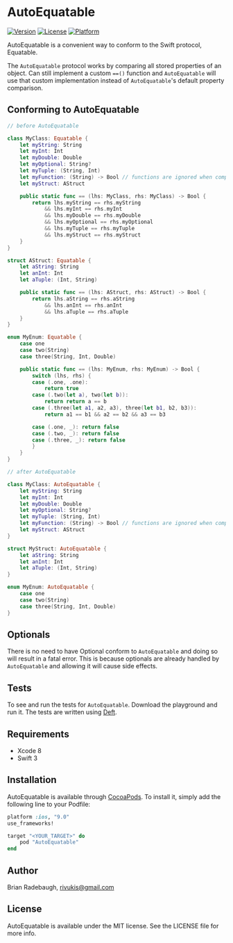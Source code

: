 # AutoEquatable

[![Version](https://img.shields.io/cocoapods/v/AutoEquatable.svg?style=flat)](http://cocoapods.org/pods/AutoEquatable)
[![License](https://img.shields.io/cocoapods/l/AutoEquatable.svg?style=flat)](http://cocoapods.org/pods/AutoEquatable)
[![Platform](https://img.shields.io/cocoapods/p/AutoEquatable.svg?style=flat)](http://cocoapods.org/pods/AutoEquatable)

AutoEquatable is a convenient way to conform to the Swift protocol, Equatable.

The `AutoEquatable` protocol works by comparing all stored properties of an object. Can still implement a custom `==()` function and `AutoEquatable` will use that custom implementation instead of `AutoEquatable`'s default property comparison.

## Conforming to AutoEquatable

```swift
// before AutoEquatable

class MyClass: Equatable {
    let myString: String
    let myInt: Int
    let myDouble: Double
    let myOptional: String?
    let myTuple: (String, Int)
    let myFunction: (String) -> Bool // functions are ignored when comparing objects
    let myStruct: AStruct

    public static func == (lhs: MyClass, rhs: MyClass) -> Bool {
        return lhs.myString == rhs.myString
            && lhs.myInt == rhs.myInt
            && lhs.myDouble == rhs.myDouble
            && lhs.myOptional == rhs.myOptional
            && lhs.myTuple == rhs.myTuple
            && lhs.myStruct == rhs.myStruct
    }
}

struct AStruct: Equatable {
    let aString: String
    let anInt: Int
    let aTuple: (Int, String)

    public static func == (lhs: AStruct, rhs: AStruct) -> Bool {
        return lhs.aString == rhs.aString
            && lhs.anInt == rhs.anInt
            && lhs.aTuple == rhs.aTuple
    }
}

enum MyEnum: Equatable {
    case one
    case two(String)
    case three(String, Int, Double)

    public static func == (lhs: MyEnum, rhs: MyEnum) -> Bool {
        switch (lhs, rhs) {
        case (.one, .one):
            return true
        case (.two(let a), two(let b)):
            return return a == b
        case (.three(let a1, a2, a3), three(let b1, b2, b3)):
            return a1 == b1 && a2 == b2 && a3 == b3

        case (.one, _): return false
        case (.two, _): return false
        case (.three, _): return false
        }
    }
}

// after AutoEquatable

class MyClass: AutoEquatable {
    let myString: String
    let myInt: Int
    let myDouble: Double
    let myOptional: String?
    let myTuple: (String, Int)
    let myFunction: (String) -> Bool // functions are ignored when comparing objects
    let myStruct: AStruct
}

struct MyStruct: AutoEquatable {
    let aString: String
    let anInt: Int
    let aTuple: (Int, String)
}

enum MyEnum: AutoEquatable {
    case one
    case two(String)
    case three(String, Int, Double)
}
```

## Optionals

There is no need to have Optional conform to `AutoEquatable` and doing so will result in a fatal error. This is because optionals are already handled by `AutoEquatable` and allowing it will cause side effects.

## Tests

To see and run the tests for `AutoEquatable`. Download the playground and run it. The tests are written using [Deft](https://github.com/Rivukis/Deft).

## Requirements

* Xcode 8
* Swift 3

## Installation

AutoEquatable is available through [CocoaPods](http://cocoapods.org). To install
it, simply add the following line to your Podfile:

```ruby
platform :ios, "9.0"
use_frameworks!

target "<YOUR_TARGET>" do
    pod "AutoEquatable"
end
```

## Author

Brian Radebaugh, rivukis@gmail.com

## License

AutoEquatable is available under the MIT license. See the LICENSE file for more info.
